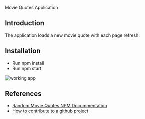 Movie Quotes Application

## Introduction

The application loads a new movie quote with each page refresh.

## Installation

- Run npm install
- Run npm start

![working app](app.gif)

## References

- [Random Movie Quotes NPM Docummentation](https://www.npmjs.com/package/random-movie-quotes)
- [How to contribute to a github project](https://akrabat.com/the-beginners-guide-to-contributing-to-a-github-project/)
